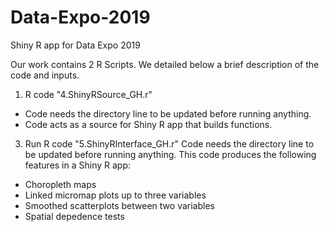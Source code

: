 # Data-Expo-2019
Shiny R app for Data Expo 2019

Our work contains 2 R Scripts. We detailed below a brief description of the code and inputs.

1. R code "4.ShinyRSource_GH.r"
- Code needs the directory line to be updated before running anything.
- Code acts as a source for Shiny R app that builds functions.

3. Run R code "5.ShinyRInterface_GH.r"
Code needs the directory line to be updated before running anything.
This code produces the following features in a Shiny R app:
- Choropleth maps
- Linked micromap plots up to three variables
- Smoothed scatterplots between two variables
- Spatial depedence tests
